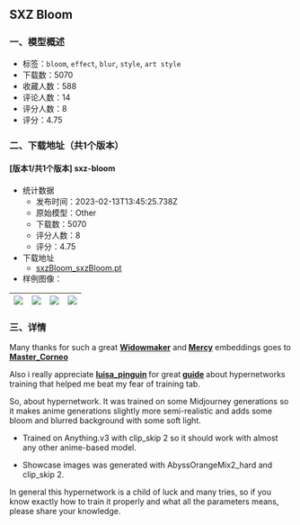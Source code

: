 ## SXZ Bloom
### 一、模型概述

- 标签：`bloom`, `effect`, `blur`, `style`, `art style`
- 下载数：5070
- 收藏人数：588
- 评论人数：14
- 评分人数：8
- 评分：4.75

### 二、下载地址（共1个版本）

#### [版本1/共1个版本] sxz-bloom

- 统计数据
  - 发布时间：2023-02-13T13:45:25.738Z
  - 原始模型：Other
  - 下载数：5070
  - 评分人数：8
  - 评分：4.75
- 下载地址
  - [sxzBloom_sxzBloom.pt](https://civitai.com/api/download/models/5569)
- 样例图像：

| <img src="https://image.civitai.com/xG1nkqKTMzGDvpLrqFT7WA/a3eae4d6-7c23-4e12-4b02-5ef9bd1e1b00/width=450/44672.jpeg" /> | <img src="https://image.civitai.com/xG1nkqKTMzGDvpLrqFT7WA/36bd6072-c08a-4037-fcdc-410419d91a00/width=450/44522.jpeg" /> | <img src="https://image.civitai.com/xG1nkqKTMzGDvpLrqFT7WA/065e9359-ed2e-4b17-3df3-e3662d6f0400/width=450/44669.jpeg" /> | <img src="https://image.civitai.com/xG1nkqKTMzGDvpLrqFT7WA/a53874d2-d3b5-42a4-a297-a47320d72000/width=450/44527.jpeg" /> |
| ---- | ---- | ---- | ---- |


### 三、详情
<p>Many thanks for such a great <a target="_blank" rel="ugc" href="https://civitai.com/models/4500/corneos-widowmaker-overwatch-embedding"><strong>Widowmaker</strong></a> and<strong> </strong><a target="_blank" rel="ugc" href="https://civitai.com/models/4597/corneos-mercy-overwatch-embedding"><strong>Mercy</strong></a> embeddings goes to <a target="_blank" rel="ugc" href="https://civitai.com/user/Master_Corneo"><strong>Master_Corneo</strong></a></p><p>Also i really appreciate <a rel="ugc" href="https://civitai.com/user/luisa_pinguin"><strong>luisa_pinguin</strong></a><strong> </strong>for great<strong> </strong><a rel="ugc" href="https://civitai.com/models/4086/luisap-tutorial-hypernetwork-monkeypatch-method"><strong>guide</strong></a><strong> </strong>about hypernetworks training that helped me beat my fear of training tab.</p><p>So, about hypernetwork. It was trained on some Midjourney generations so it makes anime generations slightly more semi-realistic and adds some bloom and blurred background with some soft light.</p><ul><li><p>Trained on Anything.v3 with clip_skip 2 so it should work with almost any other anime-based model.</p></li><li><p>Showcase images was generated with AbyssOrangeMix2_hard and clip_skip 2.</p></li></ul><p>In general this hypernetwork is a child of luck and many tries, so if you know exactly how to train it properly and what all the parameters means, please share your knowledge.</p>
